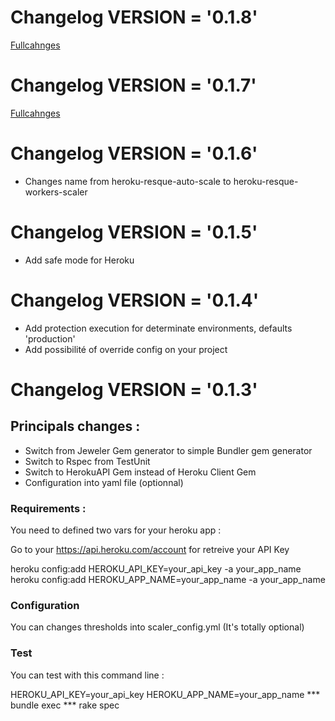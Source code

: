 # Changelog  VERSION = '0.1.8'

[Fullcahnges](https://github.com/joel/heroku-resque-workers-scaler/pull/4)

# Changelog  VERSION = '0.1.7'

[Fullcahnges](https://github.com/joel/heroku-resque-workers-scaler/pull/4)

# Changelog  VERSION = '0.1.6'

* Changes name from heroku-resque-auto-scale to heroku-resque-workers-scaler

# Changelog  VERSION = '0.1.5'

* Add safe mode for Heroku

# Changelog  VERSION = '0.1.4'

* Add protection execution for determinate environments, defaults 'production'
* Add possibilité of override config on your project

# Changelog  VERSION = '0.1.3'

## Principals changes :

* Switch from Jeweler Gem generator to simple Bundler gem generator
* Switch to Rspec from TestUnit
* Switch to HerokuAPI Gem instead of Heroku Client Gem
* Configuration into yaml file (optionnal)

### Requirements :

You need to defined two vars for your heroku app :

Go to your https://api.heroku.com/account for retreive your API Key

heroku config:add HEROKU_API_KEY=your_api_key -a your_app_name
heroku config:add HEROKU_APP_NAME=your_app_name -a your_app_name

### Configuration

You can changes thresholds into scaler_config.yml (It's totally optional)

### Test

You can test with this command line :

  HEROKU_API_KEY=your_api_key HEROKU_APP_NAME=your_app_name *** bundle exec *** rake spec
